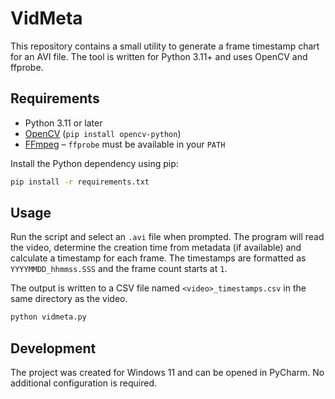 # VidMeta

This repository contains a small utility to generate a frame timestamp chart for an AVI file. The tool is written for Python 3.11+ and uses OpenCV and ffprobe.

## Requirements

- Python 3.11 or later
- [OpenCV](https://pypi.org/project/opencv-python/) (`pip install opencv-python`)
- [FFmpeg](https://ffmpeg.org/) – `ffprobe` must be available in your `PATH`

Install the Python dependency using pip:

```bash
pip install -r requirements.txt
```

## Usage

Run the script and select an `.avi` file when prompted. The program will read the video, determine the creation time from metadata (if available) and calculate a timestamp for each frame. The timestamps are formatted as `YYYYMMDD_hhmmss.SSS` and the frame count starts at `1`.

The output is written to a CSV file named `<video>_timestamps.csv` in the same directory as the video.

```bash
python vidmeta.py
```

## Development

The project was created for Windows 11 and can be opened in PyCharm. No additional configuration is required.
